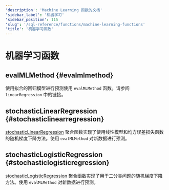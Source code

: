 ```yaml
---
'description': 'Machine Learning 函数的文档'
'sidebar_label': '机器学习'
'sidebar_position': 115
'slug': '/sql-reference/functions/machine-learning-functions'
'title': '机器学习函数'
---
```





# 机器学习函数

## evalMLMethod {#evalmlmethod}

使用拟合的回归模型进行预测使用 `evalMLMethod` 函数。请参阅 `linearRegression` 中的链接。

## stochasticLinearRegression {#stochasticlinearregression}

[stochasticLinearRegression](/sql-reference/aggregate-functions/reference/stochasticlinearregression) 聚合函数实现了使用线性模型和均方误差损失函数的随机梯度下降方法。使用 `evalMLMethod` 对新数据进行预测。

## stochasticLogisticRegression {#stochasticlogisticregression}

[stochasticLogisticRegression](/sql-reference/aggregate-functions/reference/stochasticlogisticregression) 聚合函数实现了用于二分类问题的随机梯度下降方法。使用 `evalMLMethod` 对新数据进行预测。
